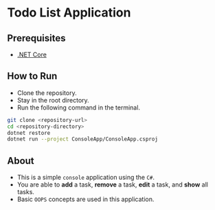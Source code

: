 # Todo List Application

## Prerequisites

- [.NET Core](https://dotnet.microsoft.com/download)

## How to Run

- Clone the repository.
- Stay in the root directory.
- Run the following command in the terminal.

```bash
git clone <repository-url>
cd <repository-directory>
dotnet restore
dotnet run --project ConsoleApp/ConsoleApp.csproj
```

## About

- This is a simple `console` application using the `C#`.
- You are able to **add** a task, **remove** a task, **edit** a task, and **show** all tasks.
- Basic `OOPS` concepts are used in this application.
